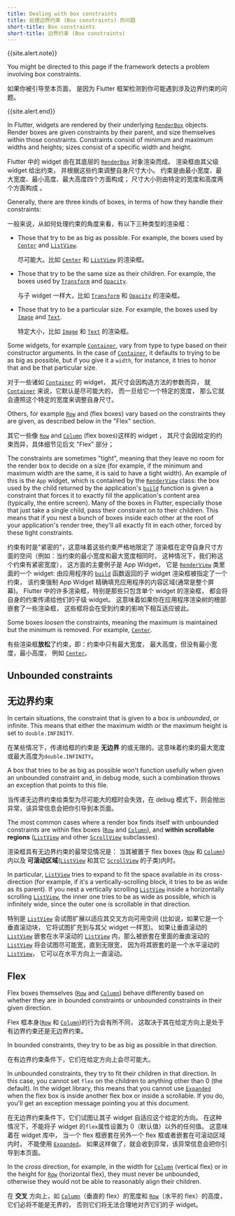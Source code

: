 ```yaml
---
title: Dealing with box constraints
title: 处理边界约束 (Box constraints) 的问题
short-title: Box constraints
short-title: 边界约束 (Box constraints)
---
```


{{site.alert.note}}

  You might be directed to this page if the
  framework detects a problem involving box constraints.

  如果你被引导至本页面，
  是因为 Flutter 框架检测到你可能遇到涉及边界约束的问题。 

{{site.alert.end}}

In Flutter, widgets are rendered by their underlying
[`RenderBox`][] objects. Render boxes are given
constraints by their parent, and size themselves within those
constraints. Constraints consist of minimum and maximum widths
and heights; sizes consist of a specific width and height.

Flutter 中的 widget 由在其底层的 [`RenderBox`][] 对象渲染而成。
渲染框由其父级 widget 给出约束，
并根据这些约束调整自身尺寸大小。
约束是由最小宽度、最大宽度、最小高度、最大高度四个方面构成；
尺寸大小则由特定的宽度和高度两个方面构成 。

Generally, there are three kinds of boxes,
in terms of how they handle their constraints:

一般来说，从如何处理约束的角度来看，有以下三种类型的渲染框：

* Those that try to be as big as possible.
  For example, the boxes used by [`Center`][] and
  [`ListView`][].

  尽可能大。比如 [`Center`][] 和 [`ListView`][] 的渲染框。

* Those that try to be the same size as their children.
  For example, the boxes used by [`Transform`][] and
  [`Opacity`][].

  与子 widget 一样大，比如 [`Transform`][] 和 [`Opacity`][] 的渲染框。

* Those that try to be a particular size.
  For example, the boxes used by [`Image`][] and
  [`Text`][].

  特定大小，比如 [`Image`][] 和 [`Text`][] 的渲染框。

Some widgets, for example [`Container`][],
vary from type to type based on their constructor arguments.
In the case of [`Container`][], it defaults
to trying to be as big as possible, but if you give it a `width`,
for instance, it tries to honor that and be that particular size.

对于一些诸如 [`Container`][] 的 widget，
其尺寸会因构造方法的参数而异，
就 [`Container`][] 来说，它默认是尽可能大的，
而一旦给它一个特定的宽度，
那么它就会遵照这个特定的宽度来调整自身尺寸。

Others, for example [`Row`][] and  (flex boxes)
vary based on the constraints they are given,
as described below in the "Flex" section.

其它一些像 [`Row`][] and [`Column`][] (flex boxes)这样的 widget ，
其尺寸会因给定的约束而异，具体细节见后文 "Flex" 部分；

The constraints are sometimes "tight",
meaning that they leave no room for the render box to decide on
a size (for example, if the minimum and maximum width are the same,
it is said to have a tight width). An example of this is the
`App` widget, which is contained by the [`RenderView`][]
class: the box used by the child returned by the
application's [`build`][] function is given a constraint
that forces it to exactly fill the application's content area
(typically, the entire screen).
Many of the boxes in Flutter, especially those that just take a
single child, pass their constraint on to their children.
This means that if you nest a bunch of boxes inside each other
at the root of your application's render tree,
they'll all exactly fit in each other, forced by these tight constraints.

约束有时是"紧密的"，这意味着这些约束严格地限定了
渲染框在定夺自身尺寸方面的空间（例如：当约束的最小宽度和最大宽度相同时，
这种情况下，我们称这个约束有紧密宽度），
这方面的主要例子是 App Widget，
它是 [`RenderView`][] 类里面的一个 widget: 
由应用程序的 [`build`][] 函数返回的子 widget 渲染框被指定了一个约束，
该约束强制 App Widget 精确填充应用程序的内容区域(通常是整个屏幕)。
Flutter 中的许多渲染框，特别是那些只包含单个 widget 的渲染框，
都会将自身的约束传递给他们的子级 widget。
这意味着如果你在应用程序渲染树的根部嵌套了一些渲染框，
这些框将会在受到约束的影响下相互适应彼此。

Some boxes _loosen_ the constraints,
meaning the maximum is maintained but the
minimum is removed. For example, [`Center`][].

有些渲染框**放松**了约束，即：约束中只有最大宽度，
最大高度，但没有最小宽度，最小高度，
例如 [`Center`][]。


## Unbounded constraints

无边界约束
---------------------

In certain situations, the constraint that is given to a box is
_unbounded_, or infinite. This means that either the maximum width or
the maximum height is set to `double.INFINITY`.

在某些情况下，传递给框的约束是 **无边界** 的或无限的。这意味着约束的最大宽度或最大高度为`double.INFINITY`。

A box that tries to be as big as possible won't function usefully when
given an unbounded constraint and, in debug mode, such a combination
throws an exception that points to this file.

当传递无边界约束给类型为尽可能大的框时会失效，在 debug 模式下，则会抛出异常，该异常信息会把你引导到本页面。

The most common cases where a render box finds itself with unbounded
constraints are within flex boxes
([`Row`][] and [`Column`][]),
and **within scrollable regions**
([`ListView`][] and other [`ScrollView`][] subclasses).

渲染框具有无边界约束的最常见情况是：
当其被置于 flex boxes ([`Row`][] 和 [`Column`][])内以及
**可滚动区域**([`ListView`][] 和其它 [`ScrollView`][] 的子类)内时。


In particular, [`ListView`][]
tries to expand to fit the space available
in its cross-direction (for example,
if it's a vertically-scrolling block,
it tries to be as wide as its parent).
If you nest a vertically scrolling [`ListView`][]
inside a horizontally scrolling [`ListView`][],
the inner one tries to be as wide as possible,
which is infinitely wide,
since the outer one is scrollable in that direction.

特别是 [`ListView`][] 会试图扩展以适应其交叉方向可用空间
(比如说，如果它是一个垂直滚动块，
它将试图扩充到与其父 widget 一样宽)。
如果让垂直滚动的 [`ListView`][] 
嵌套在水平滚动的 [`ListView`][]
内，那么被嵌套在里面的垂直滚动的 [`ListView`][]
将会试图尽可能宽，直到无限宽，
因为将其嵌套的是一个水平滚动的[`ListView`][]，
它可以在水平方向上一直滚动。

## Flex

Flex boxes themselves ([`Row`][] and [`Column`][])
behave differently based on whether they are in
bounded constraints or unbounded constraints in
their given direction.

Flex 框本身([`Row`][] 和 [`Column`][])的行为会有所不同，
这取决于其在给定方向上是处于有边界约束还是无边界约束。

In bounded constraints,
they try to be as big as possible in that direction.

在有边界约束条件下，它们在给定方向上会尽可能大。

In unbounded constraints,
they try to fit their children in that direction.
In this case, you cannot set `flex` on the children to
anything other than 0 (the default).
In the widget library, this means that you cannot use
[`Expanded`][] when the flex box is inside
another flex box or inside a scrollable. If you do,
you'll get an exception message pointing you at this document.

在无边界约束条件下，它们试图让其子 widget 自适应这个给定的方向。
在这种情况下，不能将子 widget 的`flex`属性设置为 0（默认值）以外的任何值。
这意味着在 widget 库中，
当一个 flex 框嵌套在另外一个 flex 框或者嵌套在可滚动区域内时，
不能使用 [`Expanded`][]。
如果这样做了，就会收到异常，该异常信息会把你引导到本页面。

In the _cross_ direction, for example, in the width for
[`Column`][] (vertical flex) or in the height for
[`Row`][] (horizontal flex), they must never be unbounded,
otherwise they would not be able to reasonably align their children.

在 **交叉** 方向上，如 [`Column`][]（垂直的 flex）的宽度和 
[`Row`][]（水平的 flex）的高度，它们必将不能是无界的，
否则它们将无法合理地对齐它们的子 widget。

[`Center`]: {{site.api}}/flutter/widgets/Center-class.html
[`Column`]: {{site.api}}/flutter/widgets/Column-class.html
[`Container`]: {{site.api}}/flutter/widgets/Container-class.html
[`Expanded`]: {{site.api}}/flutter/widgets/Expanded-class.html
[`Image`]: {{site.api}}/flutter/dart-ui/Image-class.html
[`ListView`]: {{site.api}}/flutter/widgets/ListView-class.html
[`Opacity`]: {{site.api}}/flutter/widgets/Opacity-class.html
[`RenderBox`]: {{site.api}}/flutter/rendering/RenderBox-class.html
[`RenderView`]: {{site.api}}/flutter/rendering/RenderView-class.html
[`Row`]: {{site.api}}/flutter/widgets/Row-class.html
[`ScrollView`]: {{site.api}}/flutter/widgets/ScrollView-class.html
[`Text`]: {{site.api}}/flutter/widgets/Text-class.html
[`Transform`]: {{site.api}}/flutter/widgets/Transform-class.html
[`build`]: {{site.api}}/flutter/widgets/State/build.html
